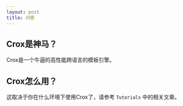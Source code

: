 ```yaml
---
layout: post
title: 问答
---
```


## Crox是神马？

Crox是一个牛逼的高性能跨语言的模板引擎。

## Crox怎么用？

这取决于你在什么环境下使用Crox了，请参考 `Tutorials` 中的相关文章。